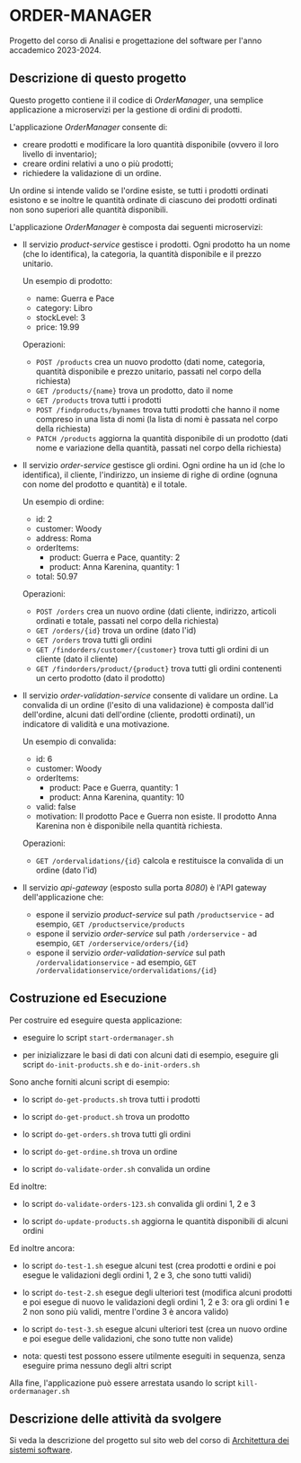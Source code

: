 # ORDER-MANAGER

Progetto del corso di Analisi e progettazione del software per l'anno accademico 2023-2024. 


## Descrizione di questo progetto 

Questo progetto contiene il il codice di *OrderManager*, una semplice applicazione a microservizi per la gestione di ordini di prodotti. 

L'applicazione *OrderManager* consente di: 
* creare prodotti e modificare la loro quantità disponibile (ovvero il loro livello di inventario);
* creare ordini relativi a uno o più prodotti; 
* richiedere la validazione di un ordine. 

Un ordine si intende valido se l'ordine esiste, se tutti i prodotti ordinati esistono 
e se inoltre le quantità ordinate di ciascuno dei prodotti ordinati non sono superiori alle quantità disponibili. 


L'applicazione *OrderManager* è composta dai seguenti microservizi: 

* Il servizio *product-service* gestisce i prodotti. 
  Ogni prodotto ha un nome (che lo identifica), la categoria, la quantità disponibile e il prezzo unitario. 
  
  Un esempio di prodotto: 
  * name: Guerra e Pace
  * category: Libro 
  * stockLevel: 3
  * price: 19.99
  
  Operazioni: 
  * `POST /products` crea un nuovo prodotto (dati nome, categoria, quantità disponibile e prezzo unitario, passati nel corpo della richiesta)
  * `GET /products/{name}` trova un prodotto, dato il nome 
  * `GET /products` trova tutti i prodotti 
  * `POST /findproducts/bynames` trova tutti prodotti che hanno il nome compreso in una lista di nomi (la lista di nomi è passata nel corpo della richiesta) 
  * `PATCH /products` aggiorna la quantità disponibile di un prodotto (dati nome e variazione della quantità, passati nel corpo della richiesta) 
  
* Il servizio *order-service* gestisce gli ordini. 
  Ogni ordine ha un id (che lo identifica), il cliente, l'indirizzo, un insieme di righe di ordine (ognuna con nome del prodotto e quantità) e il totale. 
  
  Un esempio di ordine: 
  * id: 2
  * customer: Woody
  * address: Roma 
  * orderItems: 
    * product: Guerra e Pace, quantity: 2
    * product: Anna Karenina, quantity: 1
  * total: 50.97 

  Operazioni: 
  * `POST /orders` crea un nuovo ordine (dati cliente, indirizzo, articoli ordinati e totale, passati nel corpo della richiesta)
  * `GET /orders/{id}` trova un ordine (dato l'id) 
  * `GET /orders` trova tutti gli ordini  
  * `GET /findorders/customer/{customer}` trova tutti gli ordini di un cliente (dato il cliente)  
  * `GET /findorders/product/{product}` trova tutti gli ordini contenenti un certo prodotto (dato il prodotto)  

* Il servizio *order-validation-service* consente di validare un ordine. 
  La convalida di un ordine (l'esito di una validazione) è composta dall'id dell'ordine, alcuni dati dell'ordine (cliente, prodotti ordinati), un indicatore di validità e una motivazione. 
  
  Un esempio di convalida: 
  * id: 6
  * customer: Woody
  * orderItems: 
    * product: Pace e Guerra, quantity: 1
    * product: Anna Karenina, quantity: 10
  * valid: false 
  * motivation: Il prodotto Pace e Guerra non esiste. Il prodotto Anna Karenina non è disponibile nella quantità richiesta. 

  Operazioni: 
  * `GET /ordervalidations/{id}` calcola e restituisce la convalida di un ordine (dato l'id) 

* Il servizio *api-gateway* (esposto sulla porta *8080*) è l'API gateway dell'applicazione che: 
  * espone il servizio *product-service* sul path `/productservice` - ad esempio, `GET /productservice/products`
  * espone il servizio *order-service* sul path `/orderservice` - ad esempio, `GET /orderservice/orders/{id}`
  * espone il servizio *order-validation-service* sul path `/ordervalidationservice` - ad esempio, `GET /ordervalidationservice/ordervalidations/{id}`


## Costruzione ed Esecuzione 

Per costruire ed eseguire questa applicazione: 

* eseguire lo script `start-ordermanager.sh`   

* per inizializzare le basi di dati con alcuni dati di esempio, eseguire gli script `do-init-products.sh` e `do-init-orders.sh` 


Sono anche forniti alcuni script di esempio: 

* lo script `do-get-products.sh` trova tutti i prodotti 

* lo script `do-get-product.sh` trova un prodotto 

* lo script `do-get-orders.sh` trova tutti gli ordini 

* lo script `do-get-ordine.sh` trova un ordine 

* lo script `do-validate-order.sh` convalida un ordine 

Ed inoltre: 

* lo script `do-validate-orders-123.sh` convalida gli ordini 1, 2 e 3

* lo script `do-update-products.sh` aggiorna le quantità disponibili di alcuni ordini 

Ed inoltre ancora: 

* lo script `do-test-1.sh` esegue alcuni test (crea prodotti e ordini e poi esegue le validazioni degli ordini 1, 2 e 3, che sono tutti validi)

* lo script `do-test-2.sh` esegue degli ulteriori test (modifica alcuni prodotti e poi esegue di nuovo le validazioni degli ordini 1, 2 e 3: ora gli ordini 1 e 2 non sono più validi, mentre l'ordine 3 è ancora valido)

* lo script `do-test-3.sh` esegue alcuni ulteriori test (crea un nuovo ordine e poi esegue delle validazioni, che sono tutte non valide)

* nota: questi test possono essere utilmente eseguiti in sequenza, senza eseguire prima nessuno degli altri script  

Alla fine, l'applicazione può essere arrestata usando lo script `kill-ordermanager.sh` 


## Descrizione delle attività da svolgere 

Si veda la descrizione del progetto sul sito web del corso di [Architettura dei sistemi software](http://cabibbo.inf.uniroma3.it/asw/).

